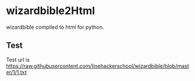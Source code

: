 # wizardbible2Html
wizardbible compiled to html for python.
## Test 
Test url is
https://raw.githubusercontent.com/linehackerschool/wizardbible/blob/master/1/1.txt
